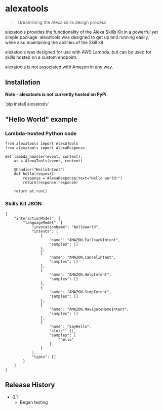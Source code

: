 # alexatools
>streamlining the Alexa skills design process

alexatools provides the functionality of the Alexa Skills Kit in a powerful yet simple package. alexatools was designed to get up and running easily, while also maintaining the abilities of the Skill kit. 

alexatools was designed for use with AWS Lambda, but can be used for skills hosted on a custom endpoint.

alexatools is not associated with Amazon in any way.

## Installation

**Note - alexatools is not currently hosted on PyPi.**

'pip install alexatools'

## "Hello World" example

### Lambda-hosted Python code

    from alexatools import AlexaTools
    from alexatools import AlexaResponse

    def lambda_handler(event, context):
    	at = AlexaTools(event, context)

    	@handler("HelloIntent")
    	def hello(request):
    		response = AlexaResponse(text="Hello world!")
    		return(response.response)
    	
    	return at.run()

### Skills Kit JSON
    {
        "interactionModel": {
            "languageModel": {
                "invocationName": "helloworld",
                "intents": [
                    {
                        "name": "AMAZON.FallbackIntent",
                        "samples": []
                    },
                    {
                        "name": "AMAZON.CancelIntent",
                        "samples": []
                    },
                    {
                        "name": "AMAZON.HelpIntent",
                        "samples": []
                    },
                    {
                        "name": "AMAZON.StopIntent",
                        "samples": []
                    },
                    {
                        "name": "AMAZON.NavigateHomeIntent",
                        "samples": []
                    },
                    {
                        "name": "SayHello",
                        "slots": [],
                        "samples": [
                            "hello"
                        ]
                    }
                ],
                "types": []
            }
        }
    }

## Release History

* 0.1
	* Began testing
